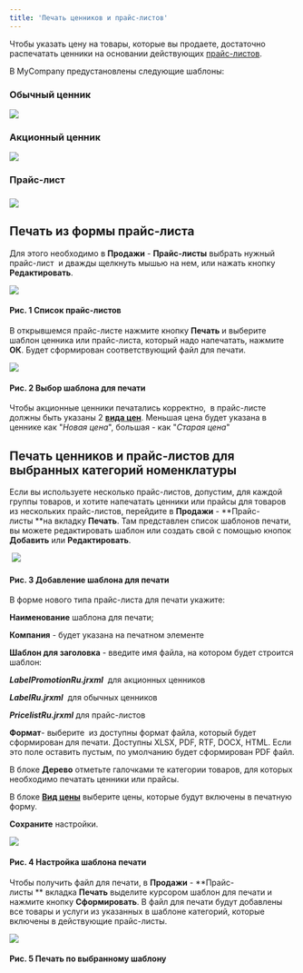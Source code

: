 ```yaml
---
title: 'Печать ценников и прайс-листов'
---
```


Чтобы указать цену на товары, которые вы продаете, достаточно распечатать ценники на основании действующих [прайс-листов](Pricelists.md).

В MyCompany предустановлены следующие шаблоны:

### **Обычный ценник**

![](attachments/1802599/1802615.png)

  

### **Акционный ценник**

![](attachments/1802599/1802613.png)

  

### **Прайс-лист**

### ![](attachments/1802599/1802616.png)

## **Печать из формы прайс-листа**

Для этого необходимо в **Продажи** - **Прайс-листы** выбрать нужный прайс-лист  и дважды щелкнуть мышью на нем, или нажать кнопку **Редактировать**.

![](attachments/1802599/1802617.png)

#### Рис. 1 Список прайс-листов

  

В открывшемся прайс-листе нажмите кнопку **Печать** и выберите шаблон ценника или прайс-листа, который надо напечатать, нажмите **ОК**. Будет сформирован соответствующий файл для печати. 

![](attachments/1802599/1802614.png)

#### Рис. 2 Выбор шаблона для печати

  

Чтобы акционные ценники печатались корректно,  в прайс-листе должны быть указаны 2 [**вида цен**](Price_type_settings.md). Меньшая цена будет указана в ценнике как "*Новая цена*", большая - как "*Старая цена*"

## **Печать ценников и прайс-листов для выбранных категорий номенклатуры**

Если вы используете несколько прайс-листов, допустим, для каждой группы товаров, и хотите напечатать ценники или прайсы для товаров из нескольких прайс-листов, перейдите в **Продажи** - **Прайс-листы **на вкладку **Печать**. Там представлен список шаблонов печати, вы можете редактировать шаблон или создать свой с помощью кнопок **Добавить** или **Редактировать**. 

 ![](attachments/1802599/1802619.png)

#### Рис. 3 Добавление шаблона для печати

  

В форме нового типа прайс-листа для печати укажите:

**Наименование** шаблона для печати;

**Компания** - будет указана на печатном элементе

**Шаблон для заголовка** - введите имя файла, на котором будет строится шаблон: 

***LabelPromotionRu.jrxml***  для акционных ценников

***LabelRu.jrxml***  для обычных ценников

***PricelistRu.jrxml*** для прайс-листов

**Формат**- выберите  из доступны формат файла, который будет сформирован для печати. Доступны XLSX, PDF, RTF, DOCX, HTML. Если это поле оставить пустым, по умолчанию будет сформирован PDF файл.

В блоке **Дерево** отметьте галочками те категории товаров, для которых необходимо печатать ценники или прайсы.

В блоке [**Вид цены**](Price_type_settings.md) выберите цены, которые будут включены в печатную форму. 

**Сохраните** настройки. 

![](attachments/1802599/1802620.png)

#### Рис. 4 Настройка шаблона печати 

  

Чтобы получить файл для печати, в **Продажи** - **Прайс-листы ** вкладка **Печать** выделите курсором шаблон для печати и нажмите кнопку **Сформировать**. В файл для печати будут добавлены все товары и услуги из указанных в шаблоне категорий, которые включены в действующие прайс-листы.

![](attachments/1802599/1802621.png)

#### Рис. 5 Печать по выбранному шаблону

  

  

  



